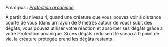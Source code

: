*Prérequis : [Protection arcanique](Protection%20arcanique/Protection%20arcanique.md)*

À partir du niveau 4, quand une créature que vous pouvez voir à distance courte de vous (dans un rayon de 9 mètres autour de vous) subit des dégâts, vous pouvez utiliser votre réaction et absorber ses dégâts grâce à votre Protection arcanique. Si ces dégâts réduisent le sceau à 0 point de vie, la créature protégée prend les dégâts restants.